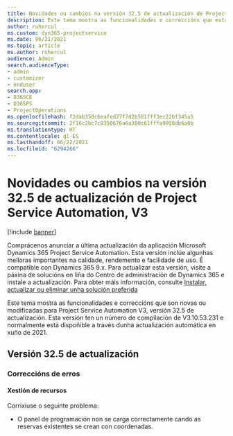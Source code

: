 ```yaml
---
title: Novidades ou cambios na versión 32.5 de actualización de Project Service Automation, V3
description: Este tema mostra as funcionalidades e correccións que están dispoñibles la versión 32.5 de actualización de Project Service Automation, V3.
author: ruhercul
ms.custom: dyn365-projectservice
ms.date: 06/21/2021
ms.topic: article
ms.author: ruhercul
audience: Admin
search.audienceType:
- admin
- customizer
- enduser
search.app:
- D365CE
- D365PS
- ProjectOperations
ms.openlocfilehash: f2dab350c6eafed27f7d2b581fff3ec22bf345a5
ms.sourcegitcommit: 2f16c2bc7c8350676a6a380c61fffa9958db6a0b
ms.translationtype: HT
ms.contentlocale: gl-ES
ms.lasthandoff: 06/22/2021
ms.locfileid: "6294266"
---
```

# <a name="whats-new-or-changed-in-project-service-automation-update-release-325-v3"></a>Novidades ou cambios na versión 32.5 de actualización de Project Service Automation, V3

[!include [banner](../includes/psa-now-project-operations.md)]

Comprácenos anunciar a última actualización da aplicación Microsoft Dynamics 365 Project Service Automation. Esta versión inclúe algunhas melloras importantes na calidade, rendemento e facilidade de uso. É compatible con Dynamics 365 9.x. Para actualizar esta versión, visite a páxina de solucións en liña do Centro de administración de Dynamics 365 e instale a actualización. Para obter máis información, consulte [Instalar, actualizar ou eliminar unha solución preferida](/power-platform/admin/install-remove-preferred-solution)

Este tema mostra as funcionalidades e correccións que son novas ou modificadas para Project Service Automation V3, versión 32.5 de actualización. Esta versión ten un número de compilación de V3.10.53.231 e normalmente está dispoñible a través dunha actualización automática en xuño de 2021.

## <a name="update-release-325"></a>Versión 32.5 de actualización

### <a name="bug-fixes"></a>Correccións de erros

#### <a name="resource-management"></a>Xestión de recursos

Corrixiuse o seguinte problema:

- O panel de programación non se carga correctamente cando as reservas existentes se crean con coordenadas.

